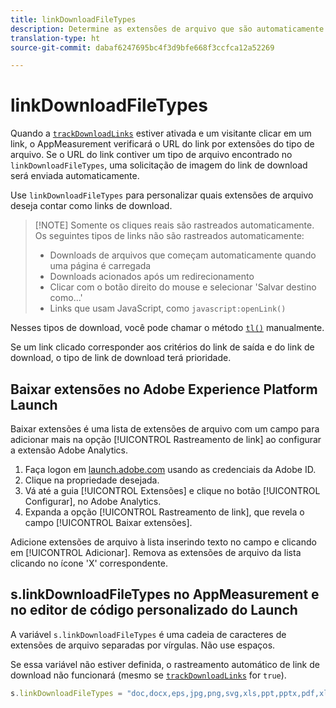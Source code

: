 ```yaml
---
title: linkDownloadFileTypes
description: Determine as extensões de arquivo que são automaticamente rastreadas como links de download.
translation-type: ht
source-git-commit: dabaf6247695bc4f3d9bfe668f3ccfca12a52269

---
```



# linkDownloadFileTypes

Quando a [`trackDownloadLinks`](trackdownloadlinks.md) estiver ativada e um visitante clicar em um link, o AppMeasurement verificará o URL do link por extensões do tipo de arquivo. Se o URL do link contiver um tipo de arquivo encontrado no `linkDownloadFileTypes`, uma solicitação de imagem do link de download será enviada automaticamente.

Use `linkDownloadFileTypes` para personalizar quais extensões de arquivo deseja contar como links de download.

>[!NOTE] Somente os cliques reais são rastreados automaticamente. Os seguintes tipos de links não são rastreados automaticamente:
>
> * Downloads de arquivos que começam automaticamente quando uma página é carregada
> * Downloads acionados após um redirecionamento
> * Clicar com o botão direito do mouse e selecionar &#39;Salvar destino como...&#39;
> * Links que usam JavaScript, como `javascript:openLink()`
>
> 
Nesses tipos de download, você pode chamar o método [`tl()`](../functions/tl-method.md) manualmente.

Se um link clicado corresponder aos critérios do link de saída e do link de download, o tipo de link de download terá prioridade.

## Baixar extensões no Adobe Experience Platform Launch

Baixar extensões é uma lista de extensões de arquivo com um campo para adicionar mais na opção [!UICONTROL Rastreamento de link] ao configurar a extensão Adobe Analytics.

1. Faça logon em [launch.adobe.com](https://launch.adobe.com) usando as credenciais da Adobe ID.
2. Clique na propriedade desejada.
3. Vá até a guia [!UICONTROL Extensões] e clique no botão [!UICONTROL Configurar], no Adobe Analytics.
4. Expanda a opção [!UICONTROL Rastreamento de link], que revela o campo [!UICONTROL Baixar extensões].

Adicione extensões de arquivo à lista inserindo texto no campo e clicando em [!UICONTROL Adicionar]. Remova as extensões de arquivo da lista clicando no ícone &#39;X&#39; correspondente.

## s.linkDownloadFileTypes no AppMeasurement e no editor de código personalizado do Launch

A variável `s.linkDownloadFileTypes` é uma cadeia de caracteres de extensões de arquivo separadas por vírgulas. Não use espaços.

Se essa variável não estiver definida, o rastreamento automático de link de download não funcionará (mesmo se [`trackDownloadLinks`](trackdownloadlinks.md) for `true`).

```js
s.linkDownloadFileTypes = "doc,docx,eps,jpg,png,svg,xls,ppt,pptx,pdf,xlsx,tab,csv,zip,txt,vsd,vxd,xml,js,css,rar,exe,wma,mov,avi,wmv,mp3,wav,m4v";
```
